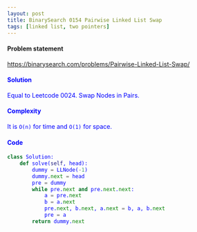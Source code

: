 ```yaml
---
layout: post
title: BinarySearch 0154 Pairwise Linked List Swap
tags: [linked list, two pointers]
---
```


#### Problem statement

<a href="https://binarysearch.com/problems/Pairwise-Linked-List-Swap/"> <font color = blue>https://binarysearch.com/problems/Pairwise-Linked-List-Swap/

#### Solution
Equal to Leetcode 0024. Swap Nodes in Pairs.

#### Complexity
It is `O(n)` for time and `O(1)` for space.

#### Code
```python
class Solution:
    def solve(self, head):
        dummy = LLNode(-1)
        dummy.next = head
        pre = dummy
        while pre.next and pre.next.next:
            a = pre.next
            b = a.next
            pre.next, b.next, a.next = b, a, b.next
            pre = a
        return dummy.next    
```
